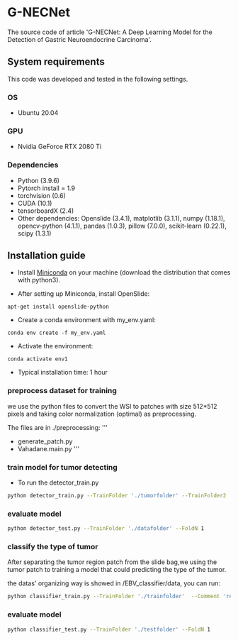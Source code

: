# G-NECNet
The source code of article 'G-NECNet: A Deep Learning Model for the Detection of Gastric Neuroendocrine Carcinoma'.

## System requirements
This code was developed and tested in the following settings. 
### OS
- Ubuntu 20.04
### GPU
- Nvidia GeForce RTX 2080 Ti
### Dependencies
- Python (3.9.6)
- Pytorch install = 1.9
- torchvision (0.6)
- CUDA (10.1)
- tensorboardX (2.4)
- Other dependencies: Openslide (3.4.1), matplotlib (3.1.1), numpy (1.18.1), opencv-python (4.1.1), pandas (1.0.3), pillow (7.0.0), scikit-learn (0.22.1), scipy (1.3.1)

## Installation guide

- Install [Miniconda](https://docs.conda.io/en/latest/miniconda.html#linux-installers) on your machine (download the distribution that comes with python3).  
  
- After setting up Miniconda, install OpenSlide:  
```
apt-get install openslide-python
```
- Create a conda environment with my_env.yaml:
```
conda env create -f my_env.yaml
```  
- Activate the environment:
```
conda activate env1
```
- Typical installation time: 1 hour

### preprocess dataset for training
we use the python files to convert the WSI to patches with size 512*512 pixels and taking color normalization (optimal) as preprocessing.

The files are in ./preprocessing:
'''
- generate_patch.py
- Vahadane.main.py
'''

### train model for tumor detecting 
- To run the detector_train.py

```bash
python detector_train.py --TrainFolder './tumorfolder' --TrainFolder2 './normalfolder' --Comment 'resnet50,LR0.001,Decay0.0005' --FoldN 1 --Pretrain
```

### evaluate model
```bash
python detector_test.py --TrainFolder './datafolder' --FoldN 1

```

### classify the type of tumor
After separating the tumor region patch from the slide bag,we using the tumor patch to training a model
that could predicting the type of the tumor.

the datas' organizing way is showed in /EBV_classifier/data, you can run:

```bash
python classifier_train.py --TrainFolder './trainfolder'  --Comment 'resnet50,epoch100,10x,Vahadane' --Pretrain --FoldN 1
```

### evaluate model
```bash
python classifier_test.py --TrainFolder './testfolder' --FoldN 1